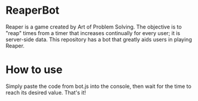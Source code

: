 # ReaperBot
Reaper is a game created by Art of Problem Solving. The objective is to "reap" times from a timer that increases continually for every user; it is server-side data. This repository has a bot that greatly aids users in playing Reaper.

# How to use
Simply paste the code from bot.js into the console, then wait for the time to reach its desired value. That's it!
